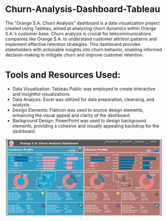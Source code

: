 # Churn-Analysis-Dashboard-Tableau
The "Orange S.A. Churn Analysis" dashboard is a data visualization project created using Tableau, aimed at analyzing churn dynamics within Orange S.A.'s customer base. Churn analysis is crucial for telecommunications companies like Orange S.A. to understand customer attrition patterns and implement effective retention strategies. This dashboard provides stakeholders with actionable insights into churn behavior, enabling informed decision-making to mitigate churn and improve customer retention.

# Tools and Resources Used:

- Data Visualization: Tableau Public was employed to create interactive and insightful visualizations.
- Data Analysis: Excel was utilized for data preparation, cleansing, and analysis.
- Design Elements: Flaticon was used to source design elements, enhancing the visual appeal and clarity of the dashboard.
- Background Design: PowerPoint was used to design background elements, providing a cohesive and visually appealing backdrop for the dashboard.

![Orange S.A. Churn Analysis Dashboard](https://github.com/Mansi67/Churn-Analysis-Dashboard-Tableau/blob/main/Churn%20Analysis%20Dashboard%20(1).png)

